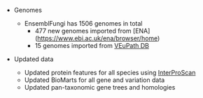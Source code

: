 - Genomes
    - EnsemblFungi has 1506 genomes in total
		- 477 new genomes imported from [ENA] (https://www.ebi.ac.uk/ena/browser/home)
		- 15 genomes imported from [VEuPath DB](https://veupathdb.org/veupathdb/app)

- Updated data 
    - Updated protein features for all species using [InterProScan](http://www.ebi.ac.uk/interpro/search/sequence-search)
    - Updated BioMarts for all gene and variation data
    - Updated pan-taxonomic gene trees and homologies
